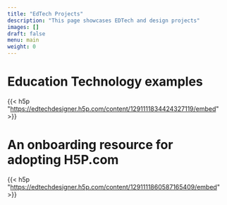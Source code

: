 ```yaml
---
title: "EdTech Projects"
description: "This page showcases EDTech and design projects"
images: []
draft: false
menu: main
weight: 0
---
```

# Education Technology examples
{{< h5p "https://edtechdesigner.h5p.com/content/1291111834424327119/embed" >}}

# An onboarding resource for adopting H5P.com 
{{< h5p "https://edtechdesigner.h5p.com/content/1291111860587165409/embed" >}}

